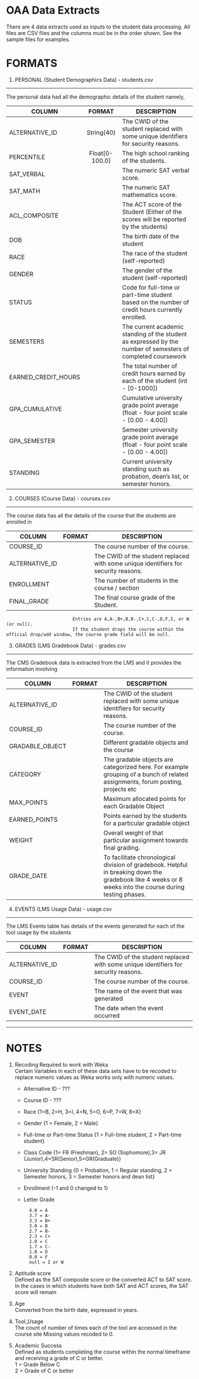 OAA Data Extracts
=================
There are 4 data extracts used as inputs to the student data processing.
All files are CSV files and the columns must be in the order shown.
See the sample files for examples.

FORMATS
=======

1) PERSONAL (Student Demographics Data) - students.csv
------------------------------------------------------
The personal data had all the demographic details of the student namely,

COLUMN                  | FORMAT            | DESCRIPTION
----------------------- |:-----------------:|------------------------------------------
ALTERNATIVE_ID          | String(40)        | The CWID of the student replaced with some unique identifiers for security reasons.
PERCENTILE              | Float[0-100.0]    | The high school ranking of the students.
SAT_VERBAL              |  | The numeric SAT verbal score.
SAT_MATH                |  | The numeric SAT mathematics score.
ACL_COMPOSITE           |  | The ACT score of the Student (Either of the scores will be reported by the students)
DOB                     |  | The birth date of the student
RACE                    |  | The race of the student (self-reported)
GENDER                  |  | The gender of the student (self-reported)
STATUS                  |  | Code for full-time or part-time student based on the number of credit hours currently enrolled.
SEMESTERS               |  | The current academic standing of the student as expressed by the number of semesters of completed coursework
EARNED_CREDIT_HOURS     |  | The total number of credit hours earned by each of the student (int - [0-1000])
GPA_CUMULATIVE          |  | Cumulative university grade point average (float - four point scale - [0.00 - 4.00])
GPA_SEMESTER            |  | Semester university grade point average (float - four point scale - [0.00 - 4.00])
STANDING                |  | Current university standing such as probation, dean’s list, or semester honors.


2) COURSES (Course Data) - courses.csv
--------------------------------------
The course data has all the details of the course that the students are enrolled in

COLUMN                  | FORMAT            | DESCRIPTION
----------------------- |:-----------------:|------------------------------------------
COURSE_ID               |  | The course number of the course.
ALTERNATIVE_ID          |  | The CWID of the student replaced with some unique identifiers for security reasons.
ENROLLMENT              |  | The number of students in the course / section
FINAL_GRADE             |  | The final course grade of the Student.
                             Entries are A,A-,B+,B,B-,C+,C,C-,D,F,I, or W (or null).
                             If the student drops the course within the official drop/add window, the course grade field will be null.


3) GRADES (LMS Gradebook Data) - grades.csv
-------------------------------------------
The CMS Gradebook data is extracted from the LMS and it provides the information involving 

COLUMN                  | FORMAT            | DESCRIPTION
----------------------- |:-----------------:|------------------------------------------
ALTERNATIVE_ID          |  | The CWID of the student replaced with some unique identifiers for security reasons.
COURSE_ID               |  | The course number of the course.
GRADABLE_OBJECT         |  | Different gradable objects and the course
CATEGORY                |  | The gradable objects are categorized here. For example grouping of a bunch of related assignments, forum posting, projects etc
MAX_POINTS              |  | Maximum allocated points for each Gradable Object
EARNED_POINTS           |  | Points earned by the students for a particular gradable object
WEIGHT                  |  | Overall weight of that particular assignment towards final grading.
GRADE_DATE              |  | To facilitate chronological division of gradebook. Helpful in breaking down the gradebook like 4 weeks or 8 weeks into the course during testing phases.


4) EVENTS (LMS Usage Data) - usage.csv
--------------------------------------
The LMS Events table has details of the events generated for each of the tool usage by the students

COLUMN                  | FORMAT            | DESCRIPTION
----------------------- |:-----------------:|------------------------------------------
ALTERNATIVE_ID          |  | The CWID of the student replaced with some unique identifiers for security reasons.
COURSE_ID               |  | The course number of the course.
EVENT                   |  | The name of the event that was generated
EVENT_DATE              |  | The date when the event occurred


*******************************************************************************

NOTES
=====

1. Recoding Required to work with Weka  
   Certain Variables in each of these data sets have to be recoded to replace numeric values as Weka works only with numeric values.
    * Alternative ID - ???
    * Course ID - ???
    * Race {1=B, 2=H, 3=I, 4=N, 5=O, 6=P, 7=W, 8=X}
    * Gender {1 = Female, 2 = Male}
    * Full-time or Part-time Status {1 = Full-time student, 2 = Part-time student}
    * Class Code {1= FR (Freshman), 2= SO (Sophomore),3= JR (Junior),4=SR(Senior),5=GR(Graduate)}
    * University Standing {0 = Probation, 1 = Regular standing, 2 = Semester honors, 3 = Semester honors and dean list}
    * Enrollment {-1 and 0 changed to 1}
    * Letter Grade

            4.0 = A 
            3.7 = A-
            3.3 = B+
            3.0 = B 
            2.7 = B-
            2.3 = C+
            2.0 = C 
            1.7 = C-
            1.0 = D 
            0.0 = F 
            null = I or W

2. Aptitude score  
   Defined as the SAT composite score or the converted ACT to SAT score.  In  the cases in which students have  both SAT and ACT scores, the  SAT score will remain

3. Age  
   Converted from the birth date, expressed in years.

4. Tool_Usage  
   The count of number of times each of the tool are accessed in the course site
   Missing values recoded to 0.

5. Academic Success  
   Defined as students completing the course within the normal timeframe and receiving a grade of C or better.  
   1 = Grade Below C  
   2 = Grade of C or better  
